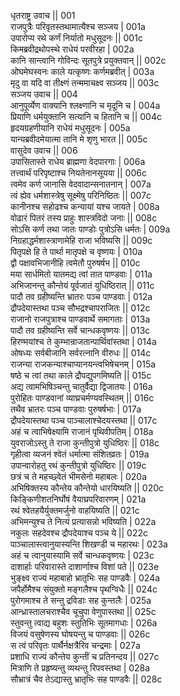 धृतराष्ट्र उवाच ||	001    
राजपुत्रैः परिवृतस्तथामात्यैश्च सञ्जय |	001a  
उपारोप्य रथे कर्णं निर्यातो मधुसूदनः ||	001c  
किमब्रवीद्रथोपस्थे राधेयं परवीरहा |	002a  
कानि सान्त्वानि गोविन्दः सूतपुत्रे प्रयुक्तवान् ||	002c  
ओघमेघस्वनः काले यत्कृष्णः कर्णमब्रवीत् |	003a  
मृदु वा यदि वा तीक्ष्णं तन्ममाचक्ष्व सञ्जय ||	003c  
सञ्जय उवाच ||	004    
आनुपूर्व्येण वाक्यानि श्लक्ष्णानि च मृदूनि च |	004a  
प्रियाणि धर्मयुक्तानि सत्यानि च हितानि च ||	004c  
हृदयग्रहणीयानि राधेयं मधुसूदनः |	005a  
यान्यब्रवीदमेयात्मा तानि मे शृणु भारत ||	005c  
वासुदेव उवाच ||	006    
उपासितास्ते राधेय ब्राह्मणा वेदपारगाः |	006a  
तत्त्वार्थं परिपृष्टाश्च नियतेनानसूयया ||	006c  
त्वमेव कर्ण जानासि वेदवादान्सनातनान् |	007a  
त्वं ह्येव धर्मशास्त्रेषु सूक्ष्मेषु परिनिष्ठितः ||	007c  
कानीनश्च सहोढश्च कन्यायां यश्च जायते |	008a  
वोढारं पितरं तस्य प्राहुः शास्त्रविदो जनाः ||	008c  
सोऽसि कर्ण तथा जातः पाण्डोः पुत्रोऽसि धर्मतः |	009a  
निग्रहाद्धर्मशास्त्राणामेहि राजा भविष्यसि ||	009c  
पितृपक्षे हि ते पार्था मातृपक्षे च वृष्णयः |	010a  
द्वौ पक्षावभिजानीहि त्वमेतौ पुरुषर्षभ ||	010c  
मया सार्धमितो यातमद्य त्वां तात पाण्डवाः |	011a  
अभिजानन्तु कौन्तेयं पूर्वजातं युधिष्ठिरात् ||	011c  
पादौ तव ग्रहीष्यन्ति भ्रातरः पञ्च पाण्डवाः |	012a  
द्रौपदेयास्तथा पञ्च सौभद्रश्चापराजितः ||	012c  
राजानो राजपुत्राश्च पाण्डवार्थे समागताः |	013a  
पादौ तव ग्रहीष्यन्ति सर्वे चान्धकवृष्णयः ||	013c  
हिरण्मयांश्च ते कुम्भान्राजतान्पार्थिवांस्तथा |	014a  
ओषध्यः सर्वबीजानि सर्वरत्नानि वीरुधः ||	014c  
राजन्या राजकन्याश्चाप्यानयन्त्वभिषेचनम् |	015a  
षष्ठे च त्वां तथा काले द्रौपद्युपगमिष्यति ||	015c  
अद्य त्वामभिषिञ्चन्तु चातुर्वैद्या द्विजातयः |	016a  
पुरोहितः पाण्डवानां व्याघ्रचर्मण्यवस्थितम् ||	016c  
तथैव भ्रातरः पञ्च पाण्डवाः पुरुषर्षभाः |	017a  
द्रौपदेयास्तथा पञ्च पाञ्चालाश्चेदयस्तथा ||	017c  
अहं च त्वाभिषेक्ष्यामि राजानं पृथिवीपतिम् |	018a  
युवराजोऽस्तु ते राजा कुन्तीपुत्रो युधिष्ठिरः ||	018c  
गृहीत्वा व्यजनं श्वेतं धर्मात्मा संशितव्रतः |	019a  
उपान्वारोहतु रथं कुन्तीपुत्रो युधिष्ठिरः ||	019c  
छत्रं च ते महच्छ्वेतं भीमसेनो महाबलः |	020a  
अभिषिक्तस्य कौन्तेय कौन्तेयो धारयिष्यति ||	020c  
किङ्किणीशतनिर्घोषं वैयाघ्रपरिवारणम् |	021a  
रथं श्वेतहयैर्युक्तमर्जुनो वाहयिष्यति ||	021c  
अभिमन्युश्च ते नित्यं प्रत्यासन्नो भविष्यति |	022a  
नकुलः सहदेवश्च द्रौपदेयाश्च पञ्च ये ||	022c  
पाञ्चालास्त्वानुयास्यन्ति शिखण्डी च महारथः |	023a  
अहं च त्वानुयास्यामि सर्वे चान्धकवृष्णयः |	023c  
दाशार्हाः परिवारास्ते दाशार्णाश्च विशां पते ||	023e   
भुङ्क्ष्व राज्यं महाबाहो भ्रातृभिः सह पाण्डवैः |	024a  
जपैर्होमैश्च संयुक्तो मङ्गलैश्च पृथग्विधैः ||	024c  
पुरोगमाश्च ते सन्तु द्रविडाः सह कुन्तलैः |	025a  
आन्ध्रास्तालचराश्चैव चूचुपा वेणुपास्तथा ||	025c  
स्तुवन्तु त्वाद्य बहुशः स्तुतिभिः सूतमागधाः |	026a  
विजयं वसुषेणस्य घोषयन्तु च पाण्डवाः ||	026c  
स त्वं परिवृतः पार्थैर्नक्षत्रैरिव चन्द्रमाः |	027a  
प्रशाधि राज्यं कौन्तेय कुन्तीं च प्रतिनन्दय ||	027c  
मित्राणि ते प्रहृष्यन्तु व्यथन्तु रिपवस्तथा |	028a  
सौभ्रात्रं चैव तेऽद्यास्तु भ्रातृभिः सह पाण्डवैः ||	028c  
